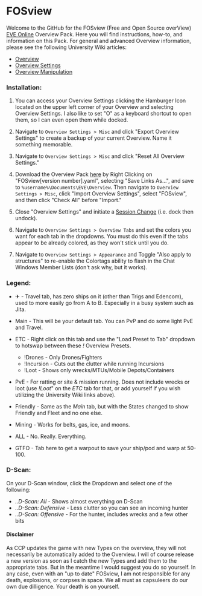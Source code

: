 # **FOSview**

Welcome to the GitHub for the FOSview (Free and Open Source overView) [EVE Online](https://www.eveonline.com/) Overview Pack. Here you will find instructions, how-to, and information on this Pack. For general and advanced Overview information, please see the following University Wiki articles:

- [Overview](https://wiki.eveuniversity.org/Overview)
- [Overview Settings](https://wiki.eveuniversity.org/Overview_settings)
- [Overview Manipulation](https://wiki.eveuniversity.org/Overview_manipulation)

### **Installation:**

1. You can access your Overview Settings clicking the Hamburger Icon located on the upper left corner of your Overview and selecting Overview Settings. I also like to set "O" as a keyboard shortcut to open them, so I can even open them while docked.

2. Navigate to `Overview Settings > Misc` and click "Export Overview Settings" to create a backup of your current Overview. Name it something memorable.

3. Navigate to `Overview Settings > Misc` and click "Reset All Overview Settings."

4. Download the Overview Pack [here](https://github.com/Kundar-Eto/FOSview/tree/master/Downloads) by Right Clicking on "FOSview[version number].yaml", selecting "Save Links As...", and save to `%username%\Documents\EVE\Overview`. Then navigate to `Overview Settings > Misc`, click "Import Overview Settings", select "FOSview", and then click "Check All" before "Import."

5. Close "Overview Settings" and initiate a [Session Change](https://wiki.eveuniversity.org/Timers#Session_Change_Timer_.28SCT.29) (i.e. dock then undock).

6. Navigate to `Overview Settings > Overview Tabs` and set the colors you want for each tab in the dropdowns. You must do this even if the tabs appear to be already colored, as they won't stick until you do.

7. Navigate to `Overview Settings > Appearance` and Toggle "Also apply to structures" to re-enable the Colortags ability to flash in the Chat Windows Member Lists (don't ask why, but it works).


### **Legend:**

- ✈ - Travel tab, has zero ships on it (other than Trigs and Edencom), used to more easily go from A to B. Especially in a busy system such as Jita.

- Main - This will be your default tab. You can PvP and do some light PvE and Travel.

- ETC - Right click on this tab and use the "Load Preset to Tab" dropdown to hotswap between these *!* Overview Presets.
  - !Drones - Only Drones/Fighters
  - !Incursion - Cuts out the clutter while running Incursions
  - !Loot - Shows only wrecks/MTUs/Mobile Depots/Containers


- PvE - For ratting or site & mission running. Does not include wrecks or loot (use *!Loot*" on the *ETC* tab for that, or add yourself if you wish utilizing the University Wiki links above).

- Friendly - Same as the *Main* tab, but with the States changed to show Friendly and Fleet and no one else.

- Mining - Works for belts, gas, ice, and moons.

- ALL - No. Really. Everything.

- GTFO - Tab here to get a warpout to save your ship/pod and warp at 50-100.


### **D-Scan:**

On your D-Scan window, click the Dropdown and select one of the following:
- *..D-Scan: All* - Shows almost everything on D-Scan
- *..D-Scan: Defensive* - Less clutter so you can see an incoming hunter
- *..D-Scan: Offensive* - For the hunter, includes wrecks and a few other bits

#### **Disclaimer**

As CCP updates the game with new Types on the overview, they will not necessarily be automatically added to the Overview. I will of course release a new version as soon as I catch the new Types and add them to the appropriate tabs. But in the meantime I would suggest you do so yourself. In any case, even with an "up to date" FOSview, I am not responsible for any death, explosions, or corpses in space. We all must as capsuleers do our own due dilligence. Your death is on yourself.
